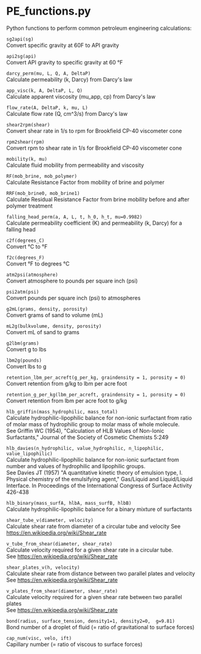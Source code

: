 # PE_functions.py

Python functions to perform common petroleum engineering calculations:  

`sg2api(sg)`  
Convert specific gravity at 60F to API gravity

`api2sg(api)`  
Convert API gravity to specific gravity at 60 &deg;F

`darcy_perm(mu, L, Q, A, DeltaP)`  
Calculate permeability (k, Darcy) from Darcy's law

`app_visc(k, A, DeltaP, L, Q)`  
Calculate apparent viscosity (mu_app, cp) from Darcy's law

`flow_rate(A, DeltaP, k, mu, L)`  
Calculate flow rate (Q, cm^3/s) from Darcy's law
   
`shear2rpm(shear)`  
Convert shear rate in 1/s to rpm for Brookfield CP-40 viscometer cone

`rpm2shear(rpm)`  
Convert rpm to shear rate in 1/s for Brookfield CP-40 viscometer cone

`mobility(k, mu)`  
Calculate fluid mobility from permeability and viscosity

`RF(mob_brine, mob_polymer)`  
Calculate Resistance Factor from mobility of brine and polymer

`RRF(mob_brine0, mob_brine1)`  
Calculate Residual Resistance Factor from brine mobility before and after polymer treatment

`falling_head_perm(a, A, L, t, h_0, h_t, mu=0.9982)`  
Calculate permeability coefficient (K) and permeability (k, Darcy) for a falling head

`c2f(degrees_C)`  
Convert &deg;C to &deg;F

`f2c(degrees_F)`  
Convert &deg;F to degrees &deg;C

`atm2psi(atmosphere)`  
Convert atmosphere to pounds per square inch (psi)

`psi2atm(psi)`  
Convert pounds per square inch (psi) to atmospheres 

`g2mL(grams, density, porosity)`  
Convert grams of sand to volume (mL)

`mL2g(bulkvolume, density, porosity)`  
Convert mL of sand to grams

`g2lbm(grams)`  
Convert g to lbs

`lbm2g(pounds)`  
Convert lbs to g

`retention_lbm_per_acreft(g_per_kg, graindensity = 1, porosity = 0)`  
Convert retention from g/kg to lbm per acre foot
   
`retention_g_per_kg(lbm_per_acreft, graindensity = 1, porosity = 0)`  
Convert retention from lbm per acre foot to g/kg
   
`hlb_griffin(mass_hydrophilic, mass_total)`  
 Calculate hydrophilic-lipophilic balance for non-ionic surfactant from ratio of molar mass of hydrophilic group to molar mass of whole molecule.  
See Griffin WC (1954),  "Calculation of HLB Values of Non-Ionic Surfactants," Journal of the Society of Cosmetic Chemists 5:249
   
`hlb_davies(n_hydrophilic, value_hydrophilic, n_lipophilic, value_lipophilic)`  
Calculate hydrophilic-lipophilic balance for non-ionic surfactant from number and values of hydrophilic and lipophilic groups.  
See Davies JT (1957) "A quantitative kinetic theory of emulsion type, I. Physical chemistry of the emulsifying agent," Gas/Liquid and Liquid/Liquid Interface. In Proceedings of the International Congress of Surface Activity 426-438

`hlb_binary(mass_surfA, hlbA, mass_surfB, hlbB)`  
Calculate hydrophilic-lipophilic balance for a binary mixture of surfactants

`shear_tube_v(diameter, velocity)`  
Calculate shear rate from diameter of a circular tube and velocity
See https://en.wikipedia.org/wiki/Shear_rate
    
`v_tube_from_shear(diameter, shear_rate)`  
Calculate velocity required for a given shear rate in a circular tube.  
See https://en.wikipedia.org/wiki/Shear_rate
    
`shear_plates_v(h, velocity)`  
Calculate shear rate from distance between two parallel plates and velocity  
See https://en.wikipedia.org/wiki/Shear_rate

`v_plates_from_shear(diameter, shear_rate)`  
Calculate velocity required for a given shear rate  between two parallel plates  
See https://en.wikipedia.org/wiki/Shear_rate

`bond(radius, surface_tension, density1=1, density2=0,  g=9.81)`  
Bond number of a droplet of fluid (= ratio of gravitational to surface forces)

`cap_num(visc, velo, ift)`  
Capillary number (= ratio of viscous to surface forces)


